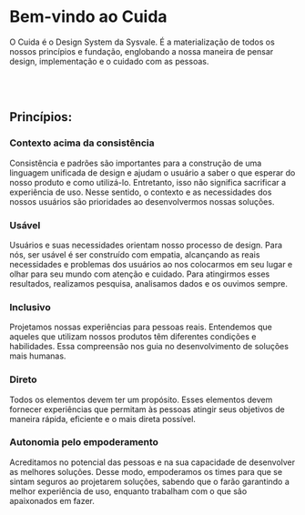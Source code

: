 # Bem-vindo ao Cuida

O Cuida é o Design System da Sysvale. É a materialização de todos os nossos princípios e fundação, englobando a nossa maneira de pensar design, implementação e o cuidado com as pessoas.

<br />
<br />

## Princípios:

<h3>Contexto acima da consistência</h3>
Consistência e padrões são importantes para a construção de uma linguagem unificada de design e ajudam o usuário a saber o que esperar do nosso produto e como utilizá-lo. Entretanto, isso não significa sacrificar a experiência de uso. Nesse sentido, o contexto e as necessidades dos nossos usuários são prioridades ao desenvolvermos nossas soluções.

<h3>Usável</h3>
Usuários e suas necessidades orientam nosso processo de design. Para nós, ser usável é ser construído com empatia, alcançando as reais necessidades e problemas dos usuários ao nos  colocarmos em seu lugar e olhar para seu mundo com atenção e cuidado. Para atingirmos esses resultados, realizamos pesquisa, analisamos dados e os ouvimos sempre.

<h3>Inclusivo</h3>
Projetamos nossas experiências para pessoas reais. Entendemos que  aqueles que utilizam nossos produtos têm diferentes condições e habilidades. Essa compreensão nos guia no desenvolvimento de soluções mais humanas.

<h3>Direto</h3>
Todos os elementos devem ter um propósito. Esses elementos devem fornecer experiências que permitam às pessoas atingir seus objetivos de maneira rápida, eficiente e o mais direta possível.

<h3>Autonomia pelo empoderamento</h3>
Acreditamos no potencial das pessoas e na sua capacidade de desenvolver as melhores soluções. Desse modo, empoderamos os times para que se sintam seguros ao projetarem soluções, sabendo que o farão garantindo a melhor experiência de uso, enquanto trabalham com o que são apaixonados em fazer.

